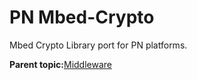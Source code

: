 # PN Mbed-Crypto

Mbed Crypto Library port for PN platforms.

**Parent topic:**[Middleware](../topics/applicable_for_productrt1050_or_productrt1010_or_p.md)

